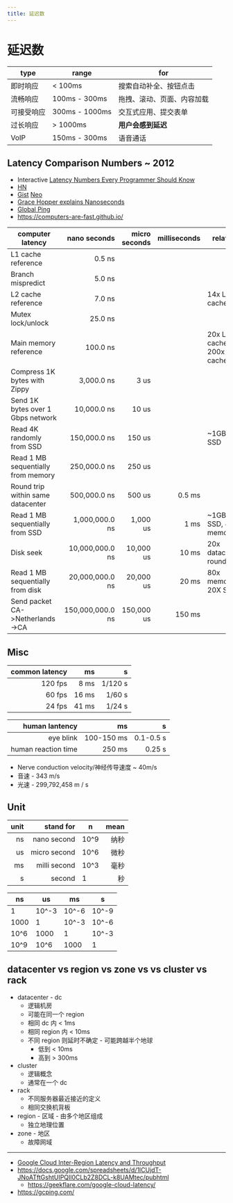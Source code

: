 ```yaml
---
title: 延迟数
---
```


# 延迟数

| type       | range          | for                        |
| ---------- | -------------- | -------------------------- |
| 即时响应   | < 100ms        | 搜索自动补全、按钮点击     |
| 流畅响应   | 100ms - 300ms  | 拖拽、滚动、页面、内容加载 |
| 可接受响应 | 300ms - 1000ms | 交互式应用、提交表单       |
| 过长响应   | > 1000ms       | **用户会感到延迟**         |
| VoIP       | 150ms - 300ms  | 语音通话                   |

## Latency Comparison Numbers ~ 2012

- Interactive [Latency Numbers Every Programmer Should Know](https://colin-scott.github.io/personal_website/research/interactive_latency.html)
- [HN](https://news.ycombinator.com/item?id=13530820)
- [Gist](https://gist.github.com/jboner/2841832) [Neo](https://gist.github.com/GLMeece/b00c9c97a06a957af7426b1be5bc8be6)
- [Grace Hopper explains Nanoseconds](https://www.youtube.com/watch?v=JEpsKnWZrJ8)
- [Global Ping](https://wondernetwork.com/pings/)
- https://computers-are-fast.github.io/

| computer latency                   |     nano seconds | micro seconds | milliseconds | relative                    |
| ---------------------------------- | ---------------: | ------------: | -----------: | --------------------------- |
| L1 cache reference                 |           0.5 ns |               |              |                             |
| Branch mispredict                  |           5.0 ns |               |              |                             |
| L2 cache reference                 |           7.0 ns |               |              | 14x L1 cache                |
| Mutex lock/unlock                  |          25.0 ns |               |              |                             |
| Main memory reference              |         100.0 ns |               |              | 20x L2 cache, 200x L1 cache |
| Compress 1K bytes with Zippy       |       3,000.0 ns |          3 us |              |                             |
| Send 1K bytes over 1 Gbps network  |      10,000.0 ns |         10 us |              |                             |
| Read 4K randomly from SSD          |     150,000.0 ns |        150 us |              | ~1GB/sec SSD                |
| Read 1 MB sequentially from memory |     250,000.0 ns |        250 us |              |                             |
| Round trip within same datacenter  |     500,000.0 ns |        500 us |       0.5 ms |                             |
| Read 1 MB sequentially from SSD    |   1,000,000.0 ns |      1,000 us |         1 ms | ~1GB/sec SSD, 4X memory     |
| Disk seek                          |  10,000,000.0 ns |     10,000 us |        10 ms | 20x datacenter roundtrip    |
| Read 1 MB sequentially from disk   |  20,000,000.0 ns |     20,000 us |        20 ms | 80x memory, 20X SSD         |
| Send packet CA->Netherlands->CA    | 150,000,000.0 ns |    150,000 us |       150 ms |                             |

## Misc

| common latency |    ms |       s |
| -------------: | ----: | ------: |
|        120 fps |  8 ms | 1/120 s |
|         60 fps | 16 ms |  1/60 s |
|         24 fps | 41 ms |  1/24 s |

|      human lantency |         ms |         s |
| ------------------: | ---------: | --------: |
|           eye blink | 100-150 ms | 0.1-0.5 s |
| human reaction time |     250 ms |    0.25 s |

- Nerve conduction velocity/神经传导速度 ~ 40m/s
- 音速 - 343 m/s
- 光速 - 299,792,458 m / s

## Unit

| unit |    stand for | n    | mean |
| ---: | -----------: | ---- | ---: |
|   ns |  nano second | 10^9 | 纳秒 |
|   us | micro second | 10^6 | 微秒 |
|   ms | milli second | 10^3 | 毫秒 |
|    s |       second | 1    |   秒 |

| ns   | us    | ms    | s     |
| ---- | ----- | ----- | ----- |
| 1    | 10^-3 | 10^-6 | 10^-9 |
| 1000 | 1     | 10^-3 | 10^-6 |
| 10^6 | 1000  | 1     | 10^-3 |
| 10^9 | 10^6  | 1000  | 1     |

## datacenter vs region vs zone vs vs cluster vs rack

- datacenter - dc
  - 逻辑机房
  - 可能在同一个 region
  - 相同 dc 内 < 1ms
  - 相同 region 内 < 10ms
  - 不同 region 则延时不确定 - 可能跨越半个地球
    - 低到 < 10ms
    - 高到 > 300ms
- cluster
  - 逻辑概念
  - 通常在一个 dc
- rack
  - 不同服务器最近接近的定义
  - 相同交换机背板
- region - 区域 - 由多个地区组成
  - 独立地理位置
- zone - 地区
  - 故障网域

---

- [Google Cloud Inter-Region Latency and Throughput](https://datastudio.google.com/reporting/fc733b10-9744-4a72-a502-92290f608571/page/70YCB)
- https://docs.google.com/spreadsheets/d/1lCUjdT-JNoATftGshtUIPQIl0CLb2Z8DCL-k8UAMtec/pubhtml
  - https://geekflare.com/google-cloud-latency/
- https://gcping.com/

